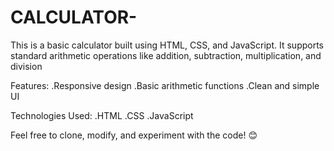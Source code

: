# CALCULATOR-
This is a basic calculator built using HTML, CSS, and JavaScript. It supports standard arithmetic operations like addition, subtraction, multiplication, and division

Features:
.Responsive design 
.Basic arithmetic functions
.Clean and simple UI

Technologies Used:
.HTML
.CSS
.JavaScript

Feel free to clone, modify, and experiment with the code! 😊
